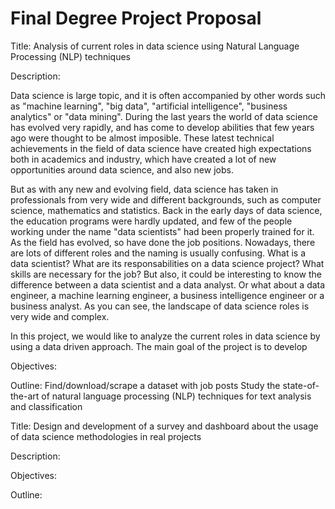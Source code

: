 # Final Degree Project Proposal

Title: Analysis of current roles in data science using Natural Language Processing (NLP) techniques

Description:

Data science is large topic, and it is often accompanied by other words such as "machine learning", "big data", "artificial intelligence", "business analytics" or "data mining". During the last years the world of data science has evolved very rapidly, and has come to develop abilities that few years ago were thought to be almost imposible. These latest technical achievements in the field of data science have created high expectations both in academics and industry, which have created a lot of new opportunities around data science, and also new jobs.

But as with any new and evolving field, data science has taken in professionals from very wide and different backgrounds, such as computer science, mathematics and statistics. Back in the early days of data science, the education programs were hardly updated, and few of the people working under the name "data scientists" had been properly trained for it. As the field has evolved, so have done the job positions. Nowadays, there are lots of different roles and the naming is usually confusing. What is a data scientist? What are its responsabilities on a data science project? What skills are necessary for the job? But also, it could be interesting to know the difference between a data scientist and a data analyst. Or what about a data engineer, a machine learning engineer, a business intelligence engineer or a business analyst. As you can see, the landscape of data science roles is very wide and complex.

In this project, we would like to analyze the current roles in data science by using a data driven approach. The main goal of the project is to develop



Objectives:




Outline:
Find/download/scrape a dataset with job posts
Study the state-of-the-art of natural language processing (NLP) techniques for text analysis and classification




Title: Design and development of a survey and dashboard about the usage of data science methodologies in real projects


Description:

Objectives:

Outline:


